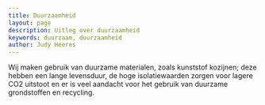 ```yaml
---
title: Duurzaamheid
layout: page
description: Uitleg over duurzaamheid
keywords: duurzaam, duurzaamheid
author: Judy Heeres
---
```


Wij maken gebruik van duurzame materialen, zoals kunststof kozijnen; deze hebben een lange levensduur, de hoge isolatiewaarden zorgen voor lagere CO2 uitstoot en er is veel aandacht voor het gebruik van duurzame grondstoffen en recycling.